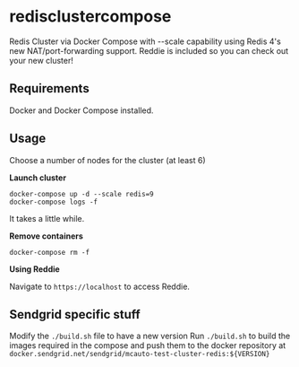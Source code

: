 
# redisclustercompose

Redis Cluster via Docker Compose with --scale capability using Redis 4's new NAT/port-forwarding support. 
Reddie is included so you can check out your new cluster!

## Requirements

Docker and Docker Compose installed.

## Usage

Choose a number of nodes for the cluster (at least 6)

**Launch cluster**

    docker-compose up -d --scale redis=9
    docker-compose logs -f
    
It takes a little while.
    
**Remove containers**

    docker-compose rm -f
    
**Using Reddie**

Navigate to `https://localhost` to access Reddie.


## Sendgrid specific stuff

Modify the `./build.sh` file to have a new version
Run `./build.sh` to build the images required in the compose and push them to the docker repository at `docker.sendgrid.net/sendgrid/mcauto-test-cluster-redis:${VERSION}`